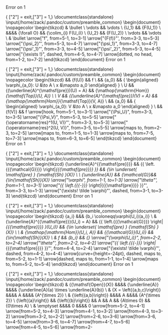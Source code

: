 Error on 1

{ ["2"] = exit,["3"] = 1,} 
\documentclass{standalone}
\input{/home/zack/.pandoc/custom/preamble_common}
\begin{document}
\nopagecolor
\begin{tikzcd}
    & \bullet \\
    \vdots && \vdots \\
    {U_1} && {F(U_1)} \\
    &&&& {\forall O} && {\colim_{i} F(U_i)} \\
    {U_2} && {F(U_2)} \\
    \vdots && \vdots \\
    & \bullet
    \arrow["f", from=5-1, to=3-1]
    \arrow["{F(f)}"', from=3-3, to=5-3]
    \arrow["{\psi_2}"', from=5-3, to=4-7]
    \arrow["{\psi_1}", from=3-3, to=4-7]
    \arrow["{\psi'_1}"', from=3-3, to=4-5]
    \arrow["{\psi'_2}", from=5-3, to=4-5]
    \arrow["{\exists !}", dashed, from=4-5, to=4-7]
    \arrow[dotted, no head, from=1-2, to=7-2]
\end{tikzcd}
\end{document}
Error on 1

{ ["2"] = exit,["3"] = 1,} 
\documentclass{standalone}
\input{/home/zack/.pandoc/custom/preamble_common}
\begin{document}
\nopagecolor
\begin{tikzcd}
    && {f(U)} && f \\
    && {a_0} && { \begin{aligned} \varphi_{a_0}: U &\to A \\ x &\mapsto a_0 \end{aligned} } \\
    U && {(\underline{A}^{\mathsf{pre}})(U) = A} && {\mathop{\mathrm{Hom}}_{\mathsf{Top}}(U, A)} \\
    \\
    V && {(\underline{A}^{\mathsf{pre}})(V) = A} && {\mathop{\mathrm{Hom}}_{\mathsf{Top}}(V, A)} \\
    && {a_0} && { \begin{aligned} \varphi_{a_0}: V &\to A \\ x &\mapsto a_0 \end{aligned} } \\
    && {f(V)} && f
    \arrow[hook, from=5-1, to=3-1]
    \arrow["{\Psi_U}", from=3-3, to=3-5]
    \arrow["{\Psi_V}", from=5-3, to=5-5]
    \arrow["{\operatorname{res}^1(U, V)}"', from=3-3, to=5-3]
    \arrow["{\operatorname{res}^2(U, V)}", from=3-5, to=5-5]
    \arrow[maps to, from=2-3, to=2-5]
    \arrow[maps to, from=1-5, to=1-3]
    \arrow[maps to, from=7-5, to=7-3]
    \arrow[maps to, from=6-3, to=6-5]
\end{tikzcd}
\end{document}
Error on 1

{ ["2"] = exit,["3"] = 1,} 
\documentclass{standalone}
\input{/home/zack/.pandoc/custom/preamble_common}
\begin{document}
\nopagecolor
\begin{tikzcd}
    {\underline{A}^{{\mathsf{pre}}}} && {{ \left.{{{\mathcal{G}}}} \right|_{{{\mathsf{pre}}}} }} && {\in  \underset{ \mathsf{pre} } {\mathsf{Sh} }(X)} \\
    \\
    {\underline{A}} && {\mathcal{G}}&& {\in{\mathsf{Sh}}(X)}
    \arrow["\varphi", from=1-1, to=1-3]
    \arrow["\theta"', from=1-1, to=3-1]
    \arrow["{{ \left.{{{-}}} \right|_{{{\mathsf{pre}}}} }}"', from=3-3, to=1-3]
    \arrow["{\exists! \tilde \varphi}"', dashed, from=3-1, to=3-3]
\end{tikzcd}
\end{document}
Error on 1

{ ["2"] = exit,["3"] = 1,} 
\documentclass{standalone}
\input{/home/zack/.pandoc/custom/preamble_common}
\begin{document}
\nopagecolor
\begin{tikzcd}
    {a_i} &&& {b_i \coloneqq\varphi(U_i)(a_i)} \\
    & {\underline{A}^{{\mathsf{pre}}}(U_i) = A} && {{ \left.{{{\mathcal{G}}}} \right|_{{{\mathsf{pre}}}} }(U_i)} && {\in  \underset{ \mathsf{pre} } {\mathsf{Sh} }(X)} \\
    \\
    & {\mathop{\mathrm{Hom}}(U_i, A)} && {{\mathcal{G}}(U_i)} && {\in{\mathsf{Sh}}(X)} \\
    & f && {b_i} && {}
    \arrow["{\varphi(U_i)}", from=2-2, to=2-4]
    \arrow["\theta"', from=2-2, to=4-2]
    \arrow["{{ \left.{{{-}}} \right|_{{{\mathsf{pre}}}} }}"', from=4-4, to=2-4]
    \arrow["{\exists! \tilde \varphi}"', dashed, from=4-2, to=4-4]
    \arrow[curve={height=-24pt}, dashed, maps to, from=5-2, to=1-1]
    \arrow[dashed, maps to, from=1-1, to=1-4]
    \arrow[maps to, from=5-2, to=5-4]
\end{tikzcd}
\end{document}
Error on 1

{ ["2"] = exit,["3"] = 1,} 
\documentclass{standalone}
\input{/home/zack/.pandoc/custom/preamble_common}
\begin{document}
\nopagecolor
\begin{tikzcd}
    & {{\mathsf{Open}}(X)} &&&& {\underline{A}} &&&& {\underline{A}(a) \times \underline{A}(b)} \\
    & {X = \left\{{a,b,c}\right\}} &&&& A &&&& {A^{\times 2}} \\
    & {\left\{{a,b}\right\}} &&&& A &&&& {A^{\times 2}} \\
    {\left\{{a}\right\}} && {\left\{{b}\right\}} && A && A && {A\times 0} && {0\times A} \\
    & \emptyset &&&& 0 &&&& 0
    \arrow[from=5-2, to=4-1]
    \arrow[from=5-2, to=4-3]
    \arrow[from=4-1, to=3-2]
    \arrow[from=4-3, to=3-2]
    \arrow[from=3-2, to=2-2]
    \arrow[from=2-6, to=3-6]
    \arrow[from=3-6, to=4-5]
    \arrow[from=3-6, to=4-7]
    \arrow[from=4-7, to=5-6]
    \arrow[from=4-5, to=5-6]
    \arrow[from=2-